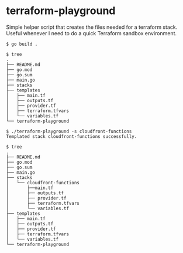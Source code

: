 # terraform-playground

Simple helper script that creates the files needed for a terraform stack. Useful whenever I need to do a quick Terraform sandbox environment.

```shell
$ go build .

$ tree
.
├── README.md
├── go.mod
├── go.sum
├── main.go
├── stacks
├── templates
│   ├── main.tf
│   ├── outputs.tf
│   ├── provider.tf
│   ├── terraform.tfvars
│   └── variables.tf
└── terraform-playground

$ ./terraform-playground -s cloudfront-functions
Templated stack cloudfront-functions successfully.

$ tree
.
├── README.md
├── go.mod
├── go.sum
├── main.go
├── stacks
│   └── cloudfront-functions
│       ├──main.tf
│       ├── outputs.tf
│       ├── provider.tf
│       ├── terraform.tfvars
│       └── variables.tf
├── templates
│   ├── main.tf
│   ├── outputs.tf
│   ├── provider.tf
│   ├── terraform.tfvars
│   └── variables.tf
└── terraform-playground
```
